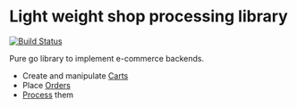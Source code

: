 # Light weight shop processing library

[![Build Status](https://travis-ci.org/foomo/shop.svg?branch=master)](https://travis-ci.org/foomo/shop)

Pure go library to implement e-commerce backends.

- Create and manipulate [Carts]( docs/cart.md)
- Place [Orders]( docs/orders.md)
- [Process](docs/process.md) them
